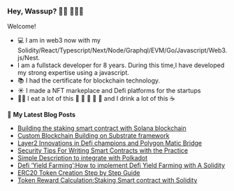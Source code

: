 ### Hey, Wassup? 👋🏼 👨🏼‍💻

Welcome!

- 💻 I am in web3 now with my Solidity/React/Typescript/Next/Node/Graphql/EVM/Go/Javascript/Web3.js/Nest.
- I am a fullstack developer for 8 years. During this time,I have developed my strong expertise using a javascript.
- 📚 I had the certificate for blockchain technology.
- ☀️ I made a NFT markeplace and Defi platforms for the startups
- 👨‍🍳 I eat a lot of this 🥩 🍖 🍗 🥓 🍳 and I drink a lot of this ☕

📕 **My Latest Blog Posts**
<!-- BLOG-POST-LIST:START -->
- [Building the staking smart contract with Solana blockchain](https://medium.com/@0xandyeth/building-the-staking-smart-contract-with-solana-blockchain-5d4baa6f977e)
- [Custom Blockchain Building on Substrate framework](https://medium.com/@0xandyeth/custom-blockchain-building-on-substrate-framework-a25a762d827d)
- [Layer2 Innovations in Defi champions and Polygon Matic Bridge](https://medium.com/@0xandyeth/layer2-innovations-in-defi-champions-and-polygon-matic-bridge-1282326e91d8)
- [Security Tips For Writing Smart Contracts with the Practice](https://medium.com/coinsbench/security-tips-for-writing-smart-contracts-with-the-practice-da819af812f5)
- [Simple Description to integrate with Polkadot](https://medium.com/@0xandyeth/simple-description-to-integrate-with-polkadot-3c5557c46b04)
- [Defi ‘Yield Farming’:How to implement Defi Yield Farming with A Solidity](https://medium.com/@0xandyeth/defi-yield-farming-how-to-implement-defi-yield-farming-with-a-solidity-b90020674a7c)
- [ERC20 Token Creation Step by Step Guide](https://medium.com/coinsbench/erc20-token-creation-step-by-step-guide-584b52c64149)
- [Token Reward Calculation:Staking Smart contract with Solidity](https://medium.com/@0xandyeth/token-reward-calculation-staking-smart-contract-with-solidity-90d2cfbe2d96)
<!-- BLOG-POST-LIST:END -->
